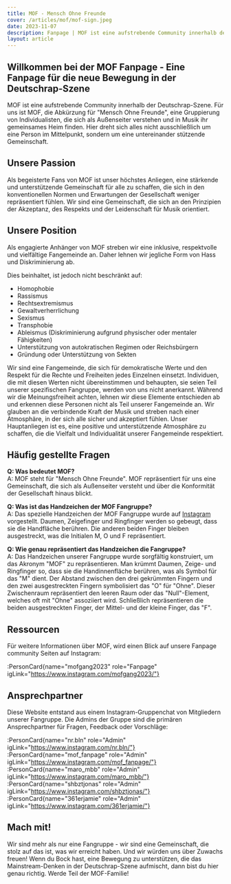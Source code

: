 ```yaml
---
title: MOF - Mensch Ohne Freunde
cover: /articles/mof/mof-sign.jpeg
date: 2023-11-07
description: Fanpage | MOF ist eine aufstrebende Community innerhalb der Deutschrap-Szene
layout: article
---
```


## Willkommen bei der MOF Fanpage - Eine Fanpage für die neue Bewegung in der Deutschrap-Szene

MOF ist eine aufstrebende Community innerhalb der Deutschrap-Szene. Für uns ist MOF, die Abkürzung für "Mensch Ohne Freunde", eine Gruppierung von Individualisten, die sich als Außenseiter verstehen und in Musik ihr gemeinsames Heim finden. Hier dreht sich alles nicht ausschließlich um eine Person im Mittelpunkt, sondern um eine untereinander stützende Gemeinschaft.

## Unsere Passion

Als begeisterte Fans von MOF ist unser höchstes Anliegen, eine stärkende und unterstützende Gemeinschaft für alle zu schaffen, die sich in den konventionellen Normen und Erwartungen der Gesellschaft weniger repräsentiert fühlen. Wir sind eine Gemeinschaft, die sich an den Prinzipien der Akzeptanz, des Respekts und der Leidenschaft für Musik orientiert.

## Unsere Position

Als engagierte Anhänger von MOF streben wir eine inklusive, respektvolle und vielfältige Fangemeinde an. Daher lehnen wir jegliche Form von Hass und Diskriminierung ab.

Dies beinhaltet, ist jedoch nicht beschränkt auf:

- Homophobie
- Rassismus
- Rechtsextremismus
- Gewaltverherrlichung
- Sexismus
- Transphobie
- Ableismus (Diskriminierung aufgrund physischer oder mentaler Fähigkeiten)
- Unterstützung von autokratischen Regimen oder Reichsbürgern
- Gründung oder Unterstützung von Sekten

Wir sind eine Fangemeinde, die sich für demokratische Werte und den Respekt für die Rechte und Freiheiten jedes Einzelnen einsetzt. Individuen, die mit diesen Werten nicht übereinstimmen und behaupten, sie seien Teil unserer spezifischen Fangruppe, werden von uns nicht anerkannt. Während wir die Meinungsfreiheit achten, lehnen wir diese Elemente entschieden ab und erkennen diese Personen nicht als Teil unserer Fangemeinde an. Wir glauben an die verbindende Kraft der Musik und streben nach einer Atmosphäre, in der sich alle sicher und akzeptiert fühlen. Unser Hauptanliegen ist es, eine positive und unterstützende Atmosphäre zu schaffen, die die Vielfalt und Individualität unserer Fangemeinde respektiert.

## Häufig gestellte Fragen

**Q: Was bedeutet MOF?**<br />
A: MOF steht für "Mensch Ohne Freunde". MOF repräsentiert für uns eine Gemeinschaft, die sich als Außenseiter versteht und über die Konformität der Gesellschaft hinaus blickt.

**Q: Was ist das Handzeichen der MOF Fangruppe?**<br />
A: Das spezielle Handzeichen der MOF Fangruppe wurde auf [Instagram](https://www.instagram.com/p/CwSN4CRNN-L/?img_index=1) vorgestellt. Daumen, Zeigefinger und Ringfinger werden so gebeugt, dass sie die Handfläche berühren. Die anderen beiden Finger bleiben ausgestreckt, was die Initialen M, O und F repräsentiert.

**Q: Wie genau repräsentiert das Handzeichen die Fangruppe?**<br />
A: Das Handzeichen unserer Fangruppe wurde sorgfältig konstruiert, um das Akronym "MOF" zu repräsentieren. Man krümmt Daumen, Zeige- und Ringfinger so, dass sie die Handinnenfläche berühren, was als Symbol für das "M" dient. Der Abstand zwischen den drei gekrümmten Fingern und den zwei ausgestreckten Fingern symbolisiert das "O" für "Ohne". Dieser Zwischenraum repräsentiert den leeren Raum oder das "Null"-Element, welches oft mit "Ohne" assoziiert wird. Schließlich repräsentieren die beiden ausgestreckten Finger, der Mittel- und der kleine Finger, das "F".

## Ressourcen

Für weitere Informationen über MOF, wird einen Blick auf unsere Fanpage community Seiten auf Instagram:

:PersonCard{name="mofgang2023" role="Fanpage" igLink="https://www.instagram.com/mofgang2023/"}

## Ansprechpartner

Diese Website entstand aus einem Instagram-Gruppenchat von Mitgliedern unserer Fangruppe. Die Admins der Gruppe sind die primären Ansprechpartner für Fragen, Feedback oder Vorschläge:

:PersonCard{name="nr.bln" role="Admin" igLink="https://www.instagram.com/nr.bln/"}
:PersonCard{name="mof_fanpage" role="Admin" igLink="https://www.instagram.com/mof_fanpage/"}
:PersonCard{name="maro_mbb" role="Admin" igLink="https://www.instagram.com/maro_mbb/"}
:PersonCard{name="shbztjonas" role="Admin" igLink="https://www.instagram.com/shbztjonas/"}
:PersonCard{name="361erjamie" role="Admin" igLink="https://www.instagram.com/361erjamie/"}

## Mach mit!

Wir sind mehr als nur eine Fangruppe - wir sind eine Gemeinschaft, die stolz auf das ist, was wir erreicht haben. Und wir würden uns über Zuwachs freuen! Wenn du Bock hast, eine Bewegung zu unterstützen, die das Mainstream-Denken in der Deutschrap-Szene aufmischt, dann bist du hier genau richtig. Werde Teil der MOF-Familie!
